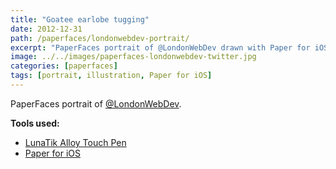 ```yaml
---
title: "Goatee earlobe tugging"
date: 2012-12-31
path: /paperfaces/londonwebdev-portrait/
excerpt: "PaperFaces portrait of @LondonWebDev drawn with Paper for iOS on an iPad."
image: ../../images/paperfaces-londonwebdev-twitter.jpg
categories: [paperfaces]
tags: [portrait, illustration, Paper for iOS]
---
```


PaperFaces portrait of [@LondonWebDev](https://twitter.com/LondonWebDev).

**Tools used:**

- [LunaTik Alloy Touch Pen](https://www.amazon.com/gp/product/B00821TR7G/ref=as_li_ss_tl?ie=UTF8&tag=mademist-20&linkCode=as2&camp=1789&creative=390957&creativeASIN=B00821TR7G)
- [Paper for iOS](https://paper.bywetransfer.com/)
